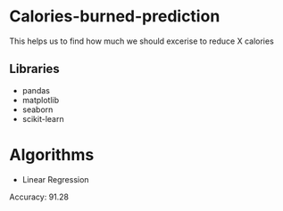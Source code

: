 # Calories-burned-prediction

This helps us to find how much we should excerise to reduce X calories


## Libraries
  * pandas
  * matplotlib
  * seaborn
  * scikit-learn

# Algorithms
  * Linear Regression

Accuracy: 91.28
